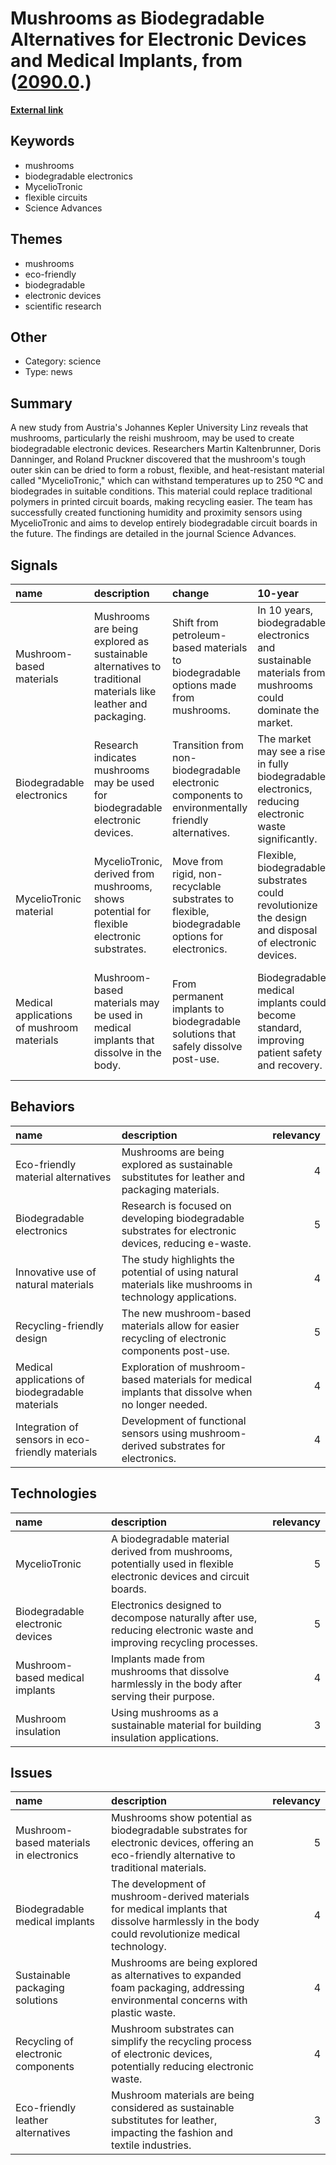 # __Mushrooms as Biodegradable Alternatives for Electronic Devices and Medical Implants__, from ([2090.0](https://kghosh.substack.com/p/2090.0).)

__[External link](https://newatlas.com/environment/mushroom-myceliotronics-electronics/?utm_source=substack&utm_medium=email)__



## Keywords

* mushrooms
* biodegradable electronics
* MycelioTronic
* flexible circuits
* Science Advances

## Themes

* mushrooms
* eco-friendly
* biodegradable
* electronic devices
* scientific research

## Other

* Category: science
* Type: news

## Summary

A new study from Austria's Johannes Kepler University Linz reveals that mushrooms, particularly the reishi mushroom, may be used to create biodegradable electronic devices. Researchers Martin Kaltenbrunner, Doris Danninger, and Roland Pruckner discovered that the mushroom's tough outer skin can be dried to form a robust, flexible, and heat-resistant material called "MycelioTronic," which can withstand temperatures up to 250 ºC and biodegrades in suitable conditions. This material could replace traditional polymers in printed circuit boards, making recycling easier. The team has successfully created functioning humidity and proximity sensors using MycelioTronic and aims to develop entirely biodegradable circuit boards in the future. The findings are detailed in the journal Science Advances.

## Signals

| name                                       | description                                                                                                   | change                                                                                            | 10-year                                                                                                    | driving-force                                                                                        |   relevancy |
|:-------------------------------------------|:--------------------------------------------------------------------------------------------------------------|:--------------------------------------------------------------------------------------------------|:-----------------------------------------------------------------------------------------------------------|:-----------------------------------------------------------------------------------------------------|------------:|
| Mushroom-based materials                   | Mushrooms are being explored as sustainable alternatives to traditional materials like leather and packaging. | Shift from petroleum-based materials to biodegradable options made from mushrooms.                | In 10 years, biodegradable electronics and sustainable materials from mushrooms could dominate the market. | Growing environmental concerns and demand for sustainable materials drive this innovation.           |           4 |
| Biodegradable electronics                  | Research indicates mushrooms may be used for biodegradable electronic devices.                                | Transition from non-biodegradable electronic components to environmentally friendly alternatives. | The market may see a rise in fully biodegradable electronics, reducing electronic waste significantly.     | Technological advancements and regulatory pressures for eco-friendly electronics propel this change. |           5 |
| MycelioTronic material                     | MycelioTronic, derived from mushrooms, shows potential for flexible electronic substrates.                    | Move from rigid, non-recyclable substrates to flexible, biodegradable options for electronics.    | Flexible, biodegradable substrates could revolutionize the design and disposal of electronic devices.      | The push for innovation in electronic materials aligns with sustainability goals in tech industries. |           4 |
| Medical applications of mushroom materials | Mushroom-based materials may be used in medical implants that dissolve in the body.                           | From permanent implants to biodegradable solutions that safely dissolve post-use.                 | Biodegradable medical implants could become standard, improving patient safety and recovery.               | Increasing focus on patient-centered care and reducing surgical complications drives this trend.     |           4 |

## Behaviors

| name                                             | description                                                                                              |   relevancy |
|:-------------------------------------------------|:---------------------------------------------------------------------------------------------------------|------------:|
| Eco-friendly material alternatives               | Mushrooms are being explored as sustainable substitutes for leather and packaging materials.             |           4 |
| Biodegradable electronics                        | Research is focused on developing biodegradable substrates for electronic devices, reducing e-waste.     |           5 |
| Innovative use of natural materials              | The study highlights the potential of using natural materials like mushrooms in technology applications. |           4 |
| Recycling-friendly design                        | The new mushroom-based materials allow for easier recycling of electronic components post-use.           |           5 |
| Medical applications of biodegradable materials  | Exploration of mushroom-based materials for medical implants that dissolve when no longer needed.        |           4 |
| Integration of sensors in eco-friendly materials | Development of functional sensors using mushroom-derived substrates for electronics.                     |           4 |

## Technologies

| name                             | description                                                                                                          |   relevancy |
|:---------------------------------|:---------------------------------------------------------------------------------------------------------------------|------------:|
| MycelioTronic                    | A biodegradable material derived from mushrooms, potentially used in flexible electronic devices and circuit boards. |           5 |
| Biodegradable electronic devices | Electronics designed to decompose naturally after use, reducing electronic waste and improving recycling processes.  |           5 |
| Mushroom-based medical implants  | Implants made from mushrooms that dissolve harmlessly in the body after serving their purpose.                       |           4 |
| Mushroom insulation              | Using mushrooms as a sustainable material for building insulation applications.                                      |           3 |

## Issues

| name                                    | description                                                                                                                                     |   relevancy |
|:----------------------------------------|:------------------------------------------------------------------------------------------------------------------------------------------------|------------:|
| Mushroom-based materials in electronics | Mushrooms show potential as biodegradable substrates for electronic devices, offering an eco-friendly alternative to traditional materials.     |           5 |
| Biodegradable medical implants          | The development of mushroom-derived materials for medical implants that dissolve harmlessly in the body could revolutionize medical technology. |           4 |
| Sustainable packaging solutions         | Mushrooms are being explored as alternatives to expanded foam packaging, addressing environmental concerns with plastic waste.                  |           4 |
| Recycling of electronic components      | Mushroom substrates can simplify the recycling process of electronic devices, potentially reducing electronic waste.                            |           4 |
| Eco-friendly leather alternatives       | Mushroom materials are being considered as sustainable substitutes for leather, impacting the fashion and textile industries.                   |           3 |